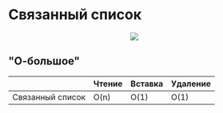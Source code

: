 #  Связанный список

<p align="center">
<img src="https://github.com/PollyVern/ContentForRepositories/blob/a10c3b731a0de23812c7e99b5825589ef645b0d7/Algorithms/LinkedListPicture.png">
</p>

## "О-большое"
|   | Чтение | Вставка | Удаление |
| ------------- | ------------- | ------------- | ------------- |
| Связанный список | O(n) | O(1)| O(1) |
